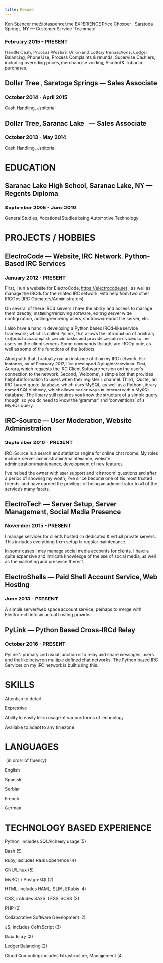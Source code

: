 ```yaml
---
title: Resume
---
```


<span class="title">Ken Spencer</span>
<span class="">me@iotaspencer.me</span>
<span class="">EXPERIENCE</span>
<span>Price Chopper</span>
<span class="">, </span>
<span class="">Saratoga Springs, NY &mdash; </span>
<span class="">Customer Service &lsquo;Teammate&rsquo;</span>
        </h2>
        <h3 class="" id="">
          <span class="">February 2015 - PRESENT</span>
        </h3>
        <p class="">
          <span>Handle Cash, Process Western Union and Lottery transactions, Ledger Balancing, Phone Use, Process Complaints &amp;
            refunds, Supervise Cashiers, including overriding prices, merchandise voiding, Alcohol &amp; Tobacco purchases.</span>
        </p>
        <h2 class="" id="">
          <span>Dollar Tree</span>
          <span class="">, </span>
          <span class="">Saratoga Springs &mdash; </span>
          <span class="">Sales Associate</span>
        </h2>
        <h3 class="" id="">
          <span class=" ">October 2014 - April 2015</span>
        </h3>
        <p class="">
          <span class="">Cash Handling, Janitorial</span>
        </p>
        <h2 class="" id="">
          <span>Dollar Tree, </span>
          <span class="">Saranac Lake</span>
          <span>&nbsp;</span>
          <span class="">&mdash; </span>
          <span class="">Sales Associate</span>
        </h2>
        <h3 class="" id="h.ybypdmed418m">
          <span class="">October 2013 - May 2014</span>
        </h3>
        <p class="">
          <span class="">Cash Handling, Janitorial</span>
        </p>
        <h1 class="" id="">
          <span>EDUCATION</span>
        </h1>
        <h2 class="" id="">
          <span>Saranac Lake High School, </span>
          <span class="">Saranac Lake, NY &mdash; </span>
          <span class="">Regents Diploma</span>
        </h2>
        <h3 class="" id="">
          <span class="">September 2005 - June 2010</span>
        </h3>
        <p class="">
          <span class=""></span>
        </p>
        <p class="">
          <span class="">General Studies, Vocational Studies being Automotive Technology</span>
        </p>
        <h1 class="" id="">
          <span class=""></span>
        </h1>
        <h1 class="" id="">
          <span class=""></span>
        </h1>
        <h1 class="" id="">
          <span class=""></span>
        </h1>
        <h1 class="" id="">
          <span class="c9"></span>
        </h1>
        <h1 class="" id="">
          <span>PROJECTS / HOBBIES</span>
        </h1>
        <h2 class="" id="">
          <span>ElectroCode </span>
          <span class="">&mdash; </span>
          <span class="">Website, IRC Network, Python-Based IRC Services</span>
        </h2>
        <h3 class="" id="">
          <span class="">January 2012 - PRESENT</span>
        </h3>
        <p class="">
          <span>First, I run a website for ElectroCode, </span>
          <span class="">
            <a class="" href="https://www.google.com/url?q=https://electrocode.net&amp;sa=D&amp;ust=1516029493445000&amp;usg=AFQjCNFo63dG1nIuAp-yz64lluC0wlN8nA">https://electrocode.net</a>
          </span>
          <span class="">, as well as manage the IRCds for the related IRC network, with help from two other IRCOps (IRC Operators/Administrators).</span>
        </p>
        <p class="">
          <span class="">On several of these IRCd servers I have the ability and access to manage them directly, installing/removing software,
            editing server wide configuration, adding/removing users, shutdown/reboot the server, etc.</span>
        </p>
        <p class="">
          <span class="">I also have a hand in developing a Python based IRCd-like service framework; which is called PyLink, that allows
            the introduction of arbitrary (ro)bots to accomplish certain tasks and provide certain services to the users
            on the client servers. Some commands though, are IRCOp only, as well as some of the functions of the (ro)bots.</span>
        </p>
        <p class="">
          <span class="">Along with that, I actually run an instance of it on my IRC network. For instance, as of February 2017, I&rsquo;ve
            developed 3 plugins/services. First, Aurora, which requests the IRC Client Software version on the user&rsquo;s
            connection to the network. Second, &lsquo;Welcome&rsquo;, a simple bot that provides helpful information to users
            when they register a channel. Third, &lsquo;Quote&rsquo;, an IRC-based quote database, which uses MySQL, as well
            as a Python Library named SQLAlchemy, which allows easier ways to interact with a MySQL database. The library
            still requires you know the structure of a simple query though, so you do need to know the &lsquo;grammar&rsquo;
            and &lsquo;conventions&rsquo; of a MySQL query. &nbsp; </span>
        </p>
        <h2 class="" id="">
          <span>IRC-Source </span>
          <span class="">&mdash; </span>
          <span class="">User Moderation, Website Administration</span>
        </h2>
        <h3 class="" id="">
          <span>September 2016 - PRESENT</span>
        </h3>
        <p class="">
          <span class="">IRC-Source is a search and statistics engine for online chat rooms. My roles include, server administration/maintenance,
            website administration/maintenance, development of new features.</span>
        </p>
        <p class="">
          <span class=""></span>
        </p>
        <p class="">
          <span class="">I&rsquo;ve helped the owner with user support and &lsquo;chatroom&rsquo; questions and after a period of showing
            my worth, I&rsquo;ve since become one of his most trusted friends, and have earned the privilege of being an
            administrator to all of the service&rsquo;s many facets. </span>
        </p>
        <h2 class="" id="">
          <span>ElectroTech </span>
          <span class="">&mdash; </span>
          <span class="">Server Setup, Server Management, Social Media Presence</span>
        </h2>
        <h3 class="" id="">
          <span class="">November 2015 - PRESENT</span>
        </h3>
        <p class="">
          <span class="">I manage services for clients hosted on dedicated &amp; virtual private servers. This includes everything from
            setup to regular maintenance.</span>
        </p>
        <p class="">
          <span>In some cases I may manage social media accounts for clients. </span>
          <span class="">I have a quite expansive and intricate knowledge of the use of social media, as well as the marketing and presence
            thereof.</span>
        </p>
        <h2 class="" id="">
          <span>ElectroShells </span>
          <span class="">&mdash; </span>
          <span class="">Paid Shell Account Service, Web Hosting</span>
        </h2>
        <h3 class="" id="">
          <span class="">June 2013 - PRESENT</span>
        </h3>
        <p class="">
          <span class="">A simple server/web space account service, perhaps to merge with ElectroTech into an actual hosting provider.</span>
        </p>
        <h2 class="" id="">
          <span>PyLink </span>
          <span class="">&mdash; </span>
          <span class="">Python Based Cross-IRCd Relay</span>
        </h2>
        <h3 class="" id="">
          <span class="">October 2016 - PRESENT</span>
        </h3>
        <p class="">
          <span>PyLink&rsquo;s primary and usual function is to relay and share messages, users and the like between multiple defined
            </span>
          <span>chat </span>
          <span class="">networks. The Python based IRC Services on my IRC network is built using this.</span>
        </p>
        <p class="">
          <span class=""></span>
        </p>
      </td>
      <td class="" colspan="1" rowspan="1">
        <h1 class="" id="">
          <span class=""></span>
        </h1>
        <h1 class="" id="">
          <span class="c9">SKILLS</span>
        </h1>
        <p class="">
          <span class="">Attention to detail.</span>
        </p>
        <p class="">
          <span class="">Expressive</span>
        </p>
        <p class="">
          <span class="">Ability to easily learn usage of various forms of technology</span>
        </p>
        <p class="">
          <span class="">Available to adapt to any timezone</span>
        </p>
        <p class="">
          <span class=""></span>
        </p>
        <h1 class="" id="">
          <span class="">LANGUAGES</span>
        </h1>
        <p class="">
          <span class="">&nbsp;(in order of fluency)</span>
        </p>
        <p class="">
          <span class="">English</span>
        </p>
        <p class="">
          <span class="">Spanish</span>
        </p>
        <p class="">
          <span class="">Serbian</span>
        </p>
        <p class="">
          <span class="">French</span>
        </p>
        <p class="">
          <span class="">German</span>
        </p>
        <h1 class="" id="">
          <span class=""></span>
        </h1>
        <h1 class="" id="">
          <span class=""></span>
        </h1>
        <h1 class="" id="">
          <span class=""></span>
        </h1>
        <h1 class="" id="">
          <span class=""></span>
        </h1>
        <h1 class="" id="">
          <span class=""></span>
        </h1>
        <h1 class="" id="">
          <span class=""></span>
        </h1>
        <h1 class="" id="">
          <span class=""></span>
        </h1>
        <h1 class="" id="">
          <span class=""></span>
        </h1>
        <h1 class="" id="">
          <span class=""></span>
        </h1>
        <h1 class="" id="">
          <span class=""></span>
        </h1>
        <h1 class="" id="">
          <span class="">TECHNOLOGY BASED EXPERIENCE</span>
        </h1>
        <p class="">
          <span class="">Python, includes SQLAlchemy usage (5)</span>
        </p>
        <p class="">
          <span class="">Bash (5)</span>
        </p>
        <p class="">
          <span class="">Ruby, includes Rails Experience (4)</span>
        </p>
        <p class="">
          <span class="">GNU/Linux (5)</span>
        </p>
        <p class="">
          <span class="">MySQL / PostgreSQL(2)</span>
        </p>
        <p class="">
          <span class="">HTML, includes HAML, SLIM, ERubis (4)</span>
        </p>
        <p class="">
          <span class="">CSS, includes SASS. LESS, SCSS (3)</span>
        </p>
        <p class="">
          <span class="">PHP (2)</span>
        </p>
        <p class="">
          <span class="">Collaborative Software Development (2) </span>
        </p>
        <p class="">
          <span class="">JS, includes CoffeScript (3)</span>
        </p>
        <p class="">
          <span class="">Data Entry (2)</span>
        </p>
        <p class="">
          <span class="">Ledger Balancing (2)</span>
        </p>
        <p class="">
          <span class="">Cloud Computing includes Infrastructure, Management (4)</span>
        </p>
        <p class="">
          <span class=""></span>
        </p>
      </td>
    </tr>
  </tbody>
</table>
<p class="">
  <span class=""></span>
</p>
